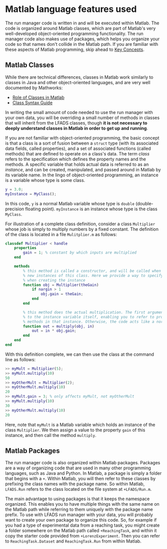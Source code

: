 # Matlab language features used

The run manager code is written in and will be executed within Matlab. The code is organized around Matlab classes, which are part of Matlab's very well-developed object-oriented programming functionality. The run manager code also makes use of packages, which helps you organize your code so that names don't collide in the Matlab path. If you are familiar with these aspects of Matlab programming, skip ahead to [Key Concepts](concepts.md).

## Matlab Classes

 While there are technical differences, classes in Matlab work similarly to classes in Java and other object-oriented languages, and are very well documented by Mathworks:

 * [Role of Classes in Matlab](https://www.mathworks.com/help/matlab/matlab_oop/classes-in-the-matlab-language.html)
 * [Class Syntax Guide](https://www.mathworks.com/help/matlab/class-syntax-guide.html)

 In writing the small amount of code needed to use the run manager with your own data, you will be overriding a small number of methods in classes that will inherit from the LFADS classes, though **it is not necessary to deeply understand classes in Matlab in order to get up and running**.

If you are not familiar with object-oriented programming, the basic concept is that a class is a sort of fusion between a `struct` type (with its associated data fields, called properties), and a set of associated functions (called methods) that are defined to operate on a class's data. The term _class_ refers to the specification which defines the property names and the methods. A specific variable that holds actual data is referred to as an _instance_, and can be created, manipulated, and passed around in Matlab by its variable name. In the lingo of object-oriented programming, an instance is a variable whose type is some class.

```matlab
y = 3.0;
myInstance = MyClass();
```

In this code, `y` is a normal Matlab variable whose type is `double` (double-precision floating point). `myInstance` is an instance whose type is the class `MyClass`.

For illustration of a complete class definition, consider a class `Multiplier` whose job is simply to multiply numbers by a fixed constant. The definition of the class is located in a file `Mulitplier.m` as follows:

```matlab
classdef Multiplier < handle
    properties
        gain = 1; % constant by which inputs are multiplied
    end

    methods
        % this method is called a constructor, and will be called when creating
        % new instances of this class. Here we provide a way to specify the gain
        % when creating the instance
        function obj = Multiplier(theGain)
            if nargin > 1
                obj.gain = theGain;
            end
        end

        % this method does the actual multiplication. The first argument always refers
        % to the instance variable itself, enabling you to refer to properties and other
        % methods in that instance. Otherwise, the code acts like a normal Matlab function
        function out = multiply(obj, in)
            out = in * obj.gain;
        end
    end
end
```

With this definition complete, we can then use the class at the command line as follows:

```matlab
>> myMult = Multiplier(5);
>> myMult.multiply(10)
50
>> myOtherMult = Multiplier(2);
>> myOtherMult.multiply(10)
20
>> myMult.gain = 3; % only affects myMult, not myOtherMult
>> myMult.multiply(10)
30
>> myOtherMult.multiply(10)
20
```

Here, note that `myMult` is a Matlab variable which holds an instance of the class `Multiplier`. We then assign a value to the property `gain` of this instance, and then call the method `multiply`.

## Matlab Packages

The run manager code is also organized within Matlab packages. Packages are a way of organizing code that are used in many other programming languages, such as Java and Python. In Matlab, a package is simply a folder that begins with a `+`. Within Matlab, you will then refer to these classes by prefixing the class names with the package name. So within Matlab, `LFADS.Run` refers to the class located on the file system at `+LFADS/Run.m`.

The main advantage to using packages is that it keeps the namespace organized. This enables you to have multiple things with the same name on the Matlab path while referring to them uniquely with the package name prefix. To use with LFADS run manager with your data, you will probably want to create your own package to organize this code. So, for example if you had a type of experimental data from a reaching task, you might create a folder somewhere on the Matlab path called `+ReachingTask`, and within it copy the starter code provided from `+LorenzExperiment`. Then you can refer to `ReachingTask.Dataset` and `ReachingTask.Run` from within Matlab.
